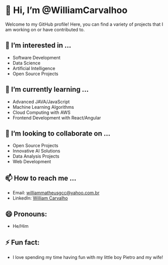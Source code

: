 # 👋 Hi, I’m @WilliamCarvalhoo

Welcome to my GitHub profile! Here, you can find a variety of projects that I am working on or have contributed to.

## 👀 I’m interested in ...
- Software Development
- Data Science
- Artificial Intelligence
- Open Source Projects

## 🌱 I’m currently learning ...
- Advanced JAVA/JavaScript
- Machine Learning Algorithms
- Cloud Computing with AWS
- Frontend Development with React/Angular

## 💞️ I’m looking to collaborate on ...
- Open Source Projects
- Innovative AI Solutions
- Data Analysis Projects
- Web Development

## 📫 How to reach me ...
- Email: williammatheusgcc@yahoo.com.br
- LinkedIn: [William Carvalho](https://www.linkedin.com/in/williamgcarvalho)

## 😄 Pronouns:
- He/Him

## ⚡ Fun fact:
- I love spending my time having fun with my little boy Pietro and my wife!
